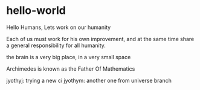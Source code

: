 # hello-world

Hello Humans,
Lets work on our humanity


Each of us must work for his own improvement, and at the same time share a general responsibility for all humanity. 

the brain is a very big place, in a very small space

Archimedes is known as the Father Of Mathematics

jyothyj: trying a new ci
jyothym: another one from universe branch
